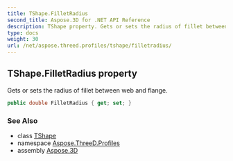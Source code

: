 ```yaml
---
title: TShape.FilletRadius
second_title: Aspose.3D for .NET API Reference
description: TShape property. Gets or sets the radius of fillet between web and flange
type: docs
weight: 30
url: /net/aspose.threed.profiles/tshape/filletradius/
---
```

## TShape.FilletRadius property

Gets or sets the radius of fillet between web and flange.

```csharp
public double FilletRadius { get; set; }
```

### See Also

* class [TShape](../)
* namespace [Aspose.ThreeD.Profiles](../../tshape/)
* assembly [Aspose.3D](../../../)


